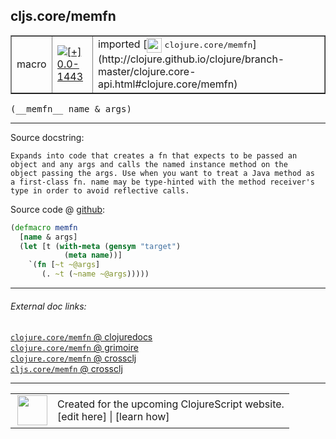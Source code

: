 ## cljs.core/memfn



 <table border="1">
<tr>
<td>macro</td>
<td><a href="https://github.com/cljsinfo/cljs-api-docs/tree/0.0-1443"><img valign="middle" alt="[+] 0.0-1443" title="Added in 0.0-1443" src="https://img.shields.io/badge/+-0.0--1443-lightgrey.svg"></a> </td>
<td>
imported [<img height="24px" valign="middle" src="http://i.imgur.com/1GjPKvB.png"> <samp>clojure.core/memfn</samp>](http://clojure.github.io/clojure/branch-master/clojure.core-api.html#clojure.core/memfn)
</td>
</tr>
</table>


 <samp>
(__memfn__ name & args)<br>
</samp>

---





Source docstring:

```
Expands into code that creates a fn that expects to be passed an
object and any args and calls the named instance method on the
object passing the args. Use when you want to treat a Java method as
a first-class fn. name may be type-hinted with the method receiver's
type in order to avoid reflective calls.
```


Source code @ [github](https://github.com/clojure/clojure/blob/clojure-1.6.0/src/clj/clojure/core.clj#L3550-L3561):

```clj
(defmacro memfn
  [name & args]
  (let [t (with-meta (gensym "target")
            (meta name))]
    `(fn [~t ~@args]
       (. ~t (~name ~@args)))))
```

<!--
Repo - tag - source tree - lines:

 <pre>
clojure @ clojure-1.6.0
└── src
    └── clj
        └── clojure
            └── <ins>[core.clj:3550-3561](https://github.com/clojure/clojure/blob/clojure-1.6.0/src/clj/clojure/core.clj#L3550-L3561)</ins>
</pre>

-->

---



###### External doc links:

[`clojure.core/memfn` @ clojuredocs](http://clojuredocs.org/clojure.core/memfn)<br>
[`clojure.core/memfn` @ grimoire](http://conj.io/store/v1/org.clojure/clojure/1.7.0-beta3/clj/clojure.core/memfn/)<br>
[`clojure.core/memfn` @ crossclj](http://crossclj.info/fun/clojure.core/memfn.html)<br>
[`cljs.core/memfn` @ crossclj](http://crossclj.info/fun/cljs.core/memfn.html)<br>

---

 <table>
<tr><td>
<img valign="middle" align="right" width="48px" src="http://i.imgur.com/Hi20huC.png">
</td><td>
Created for the upcoming ClojureScript website.<br>
[edit here] | [learn how]
</td></tr></table>

[edit here]:https://github.com/cljsinfo/cljs-api-docs/blob/master/cljsdoc/cljs.core/memfn.cljsdoc
[learn how]:https://github.com/cljsinfo/cljs-api-docs/wiki/cljsdoc-files

<!--

This information was too distracting to show to readers, but I'll leave it
commented here since it is helpful to:

- pretty-print the data used to generate this document
- and show how to retrieve that data



The API data for this symbol:

```clj
{:ns "cljs.core",
 :name "memfn",
 :signature ["[name & args]"],
 :history [["+" "0.0-1443"]],
 :type "macro",
 :full-name-encode "cljs.core/memfn",
 :source {:code "(defmacro memfn\n  [name & args]\n  (let [t (with-meta (gensym \"target\")\n            (meta name))]\n    `(fn [~t ~@args]\n       (. ~t (~name ~@args)))))",
          :title "Source code",
          :repo "clojure",
          :tag "clojure-1.6.0",
          :filename "src/clj/clojure/core.clj",
          :lines [3550 3561]},
 :full-name "cljs.core/memfn",
 :clj-symbol "clojure.core/memfn",
 :docstring "Expands into code that creates a fn that expects to be passed an\nobject and any args and calls the named instance method on the\nobject passing the args. Use when you want to treat a Java method as\na first-class fn. name may be type-hinted with the method receiver's\ntype in order to avoid reflective calls."}

```

Retrieve the API data for this symbol:

```clj
;; from Clojure REPL
(require '[clojure.edn :as edn])
(-> (slurp "https://raw.githubusercontent.com/cljsinfo/cljs-api-docs/catalog/cljs-api.edn")
    (edn/read-string)
    (get-in [:symbols "cljs.core/memfn"]))
```

-->
